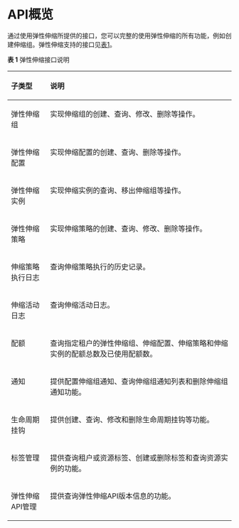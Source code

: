 # API概览<a name="as_03_0100"></a>

通过使用弹性伸缩所提供的接口，您可以完整的使用弹性伸缩的所有功能，例如创建伸缩组。弹性伸缩支持的接口见[表1](#zh-cn_topic_0121588224_table5876102613294)。

**表 1**  弹性伸缩接口说明

<a name="zh-cn_topic_0121588224_table5876102613294"></a>
<table><thead align="left"><tr id="zh-cn_topic_0121588224_row3878122616298"><th class="cellrowborder" valign="top" width="17.44%" id="mcps1.2.3.1.1"><p id="zh-cn_topic_0121588224_p68781126182914"><a name="zh-cn_topic_0121588224_p68781126182914"></a><a name="zh-cn_topic_0121588224_p68781126182914"></a><strong id="zh-cn_topic_0121588224_b125201844173712"><a name="zh-cn_topic_0121588224_b125201844173712"></a><a name="zh-cn_topic_0121588224_b125201844173712"></a>子类型</strong></p>
</th>
<th class="cellrowborder" valign="top" width="82.56%" id="mcps1.2.3.1.2"><p id="zh-cn_topic_0121588224_p158781726112914"><a name="zh-cn_topic_0121588224_p158781726112914"></a><a name="zh-cn_topic_0121588224_p158781726112914"></a><strong id="zh-cn_topic_0121588224_b15203449370"><a name="zh-cn_topic_0121588224_b15203449370"></a><a name="zh-cn_topic_0121588224_b15203449370"></a>说明</strong></p>
</th>
</tr>
</thead>
<tbody><tr id="zh-cn_topic_0121588224_row148781026122919"><td class="cellrowborder" valign="top" width="17.44%" headers="mcps1.2.3.1.1 "><p id="zh-cn_topic_0121588224_p128788265295"><a name="zh-cn_topic_0121588224_p128788265295"></a><a name="zh-cn_topic_0121588224_p128788265295"></a>弹性伸缩组</p>
</td>
<td class="cellrowborder" valign="top" width="82.56%" headers="mcps1.2.3.1.2 "><p id="zh-cn_topic_0121588224_p56591328178"><a name="zh-cn_topic_0121588224_p56591328178"></a><a name="zh-cn_topic_0121588224_p56591328178"></a>实现伸缩组的创建、查询、修改、删除等操作。</p>
</td>
</tr>
<tr id="zh-cn_topic_0121588224_row1987820263297"><td class="cellrowborder" valign="top" width="17.44%" headers="mcps1.2.3.1.1 "><p id="zh-cn_topic_0121588224_p8939172693215"><a name="zh-cn_topic_0121588224_p8939172693215"></a><a name="zh-cn_topic_0121588224_p8939172693215"></a>弹性伸缩配置</p>
</td>
<td class="cellrowborder" valign="top" width="82.56%" headers="mcps1.2.3.1.2 "><p id="zh-cn_topic_0121588224_p86434284717"><a name="zh-cn_topic_0121588224_p86434284717"></a><a name="zh-cn_topic_0121588224_p86434284717"></a>实现伸缩配置的创建、查询、删除等操作。</p>
</td>
</tr>
<tr id="zh-cn_topic_0121588224_row87746166614"><td class="cellrowborder" valign="top" width="17.44%" headers="mcps1.2.3.1.1 "><p id="zh-cn_topic_0121588224_p197741716567"><a name="zh-cn_topic_0121588224_p197741716567"></a><a name="zh-cn_topic_0121588224_p197741716567"></a>弹性伸缩实例</p>
</td>
<td class="cellrowborder" valign="top" width="82.56%" headers="mcps1.2.3.1.2 "><p id="zh-cn_topic_0121588224_p1477491610610"><a name="zh-cn_topic_0121588224_p1477491610610"></a><a name="zh-cn_topic_0121588224_p1477491610610"></a>实现伸缩实例的查询、移出伸缩组等操作。</p>
</td>
</tr>
<tr id="zh-cn_topic_0121588224_row816313459617"><td class="cellrowborder" valign="top" width="17.44%" headers="mcps1.2.3.1.1 "><p id="zh-cn_topic_0121588224_p1216317451267"><a name="zh-cn_topic_0121588224_p1216317451267"></a><a name="zh-cn_topic_0121588224_p1216317451267"></a>弹性伸缩策略</p>
</td>
<td class="cellrowborder" valign="top" width="82.56%" headers="mcps1.2.3.1.2 "><p id="zh-cn_topic_0121588224_p7163194516616"><a name="zh-cn_topic_0121588224_p7163194516616"></a><a name="zh-cn_topic_0121588224_p7163194516616"></a>实现伸缩策略的创建、查询、修改、删除等操作。</p>
</td>
</tr>
<tr id="zh-cn_topic_0121588224_row132213492619"><td class="cellrowborder" valign="top" width="17.44%" headers="mcps1.2.3.1.1 "><p id="zh-cn_topic_0121588224_p1722949363"><a name="zh-cn_topic_0121588224_p1722949363"></a><a name="zh-cn_topic_0121588224_p1722949363"></a>伸缩策略执行日志</p>
</td>
<td class="cellrowborder" valign="top" width="82.56%" headers="mcps1.2.3.1.2 "><p id="zh-cn_topic_0121588224_p15221849464"><a name="zh-cn_topic_0121588224_p15221849464"></a><a name="zh-cn_topic_0121588224_p15221849464"></a>查询伸缩策略执行的历史记录。</p>
</td>
</tr>
<tr id="zh-cn_topic_0121588224_row9878726192911"><td class="cellrowborder" valign="top" width="17.44%" headers="mcps1.2.3.1.1 "><p id="p1866520431243"><a name="p1866520431243"></a><a name="p1866520431243"></a>伸缩活动日志</p>
</td>
<td class="cellrowborder" valign="top" width="82.56%" headers="mcps1.2.3.1.2 "><p id="zh-cn_topic_0121588224_p14101184217244"><a name="zh-cn_topic_0121588224_p14101184217244"></a><a name="zh-cn_topic_0121588224_p14101184217244"></a>查询伸缩活动日志。</p>
</td>
</tr>
<tr id="zh-cn_topic_0121588224_row9878172662914"><td class="cellrowborder" valign="top" width="17.44%" headers="mcps1.2.3.1.1 "><p id="zh-cn_topic_0121588224_p1310194211243"><a name="zh-cn_topic_0121588224_p1310194211243"></a><a name="zh-cn_topic_0121588224_p1310194211243"></a>配额</p>
</td>
<td class="cellrowborder" valign="top" width="82.56%" headers="mcps1.2.3.1.2 "><p id="p10578662"><a name="p10578662"></a><a name="p10578662"></a>查询指定租户的弹性伸缩组、伸缩配置、伸缩策略和伸缩实例的配额总数及已使用配额数。</p>
</td>
</tr>
<tr id="zh-cn_topic_0121588224_row117351143103220"><td class="cellrowborder" valign="top" width="17.44%" headers="mcps1.2.3.1.1 "><p id="zh-cn_topic_0121588224_p15101134272411"><a name="zh-cn_topic_0121588224_p15101134272411"></a><a name="zh-cn_topic_0121588224_p15101134272411"></a>通知</p>
</td>
<td class="cellrowborder" valign="top" width="82.56%" headers="mcps1.2.3.1.2 "><p id="p9961350469"><a name="p9961350469"></a><a name="p9961350469"></a>提供配置伸缩组通知、查询伸缩组通知列表和删除伸缩组通知功能。</p>
</td>
</tr>
<tr id="zh-cn_topic_0121588224_row11736144363213"><td class="cellrowborder" valign="top" width="17.44%" headers="mcps1.2.3.1.1 "><p id="zh-cn_topic_0121588224_p51011542102411"><a name="zh-cn_topic_0121588224_p51011542102411"></a><a name="zh-cn_topic_0121588224_p51011542102411"></a>生命周期挂钩</p>
</td>
<td class="cellrowborder" valign="top" width="82.56%" headers="mcps1.2.3.1.2 "><p id="zh-cn_topic_0121588224_p20101542202416"><a name="zh-cn_topic_0121588224_p20101542202416"></a><a name="zh-cn_topic_0121588224_p20101542202416"></a>提供创建、查询、修改和删除生命周期挂钩等功能。</p>
</td>
</tr>
<tr id="row181481125813"><td class="cellrowborder" valign="top" width="17.44%" headers="mcps1.2.3.1.1 "><p id="p31491112181"><a name="p31491112181"></a><a name="p31491112181"></a>标签管理</p>
</td>
<td class="cellrowborder" valign="top" width="82.56%" headers="mcps1.2.3.1.2 "><p id="p10149191217812"><a name="p10149191217812"></a><a name="p10149191217812"></a>提供查询租户或资源标签、创建或删除标签和查询资源实例的功能。</p>
</td>
</tr>
<tr id="row1195513153219"><td class="cellrowborder" valign="top" width="17.44%" headers="mcps1.2.3.1.1 "><p id="p2019661316328"><a name="p2019661316328"></a><a name="p2019661316328"></a>弹性伸缩API管理</p>
</td>
<td class="cellrowborder" valign="top" width="82.56%" headers="mcps1.2.3.1.2 "><p id="p63514241380"><a name="p63514241380"></a><a name="p63514241380"></a>提供查询弹性伸缩API版本信息的功能。</p>
</td>
</tr>
</tbody>
</table>

